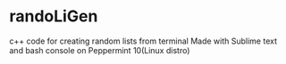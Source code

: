 # randoLiGen
c++ code for creating random lists from terminal
 Made with Sublime text and bash console on Peppermint 10(Linux distro)
